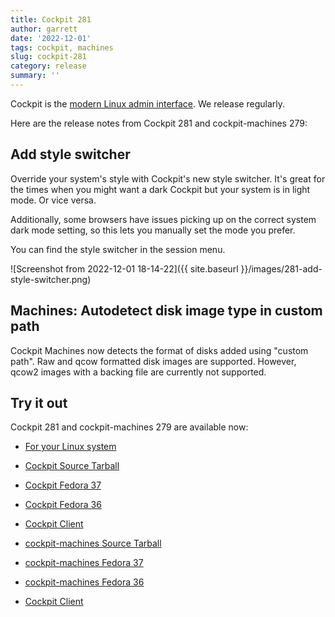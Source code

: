```yaml
---
title: Cockpit 281
author: garrett
date: '2022-12-01'
tags: cockpit, machines
slug: cockpit-281
category: release
summary: ''
---
```


Cockpit is the [modern Linux admin interface](https://cockpit-project.org/).
We release regularly.

Here are the release notes from Cockpit 281 and cockpit-machines 279:


## Add style switcher

Override your system's style with Cockpit's new style switcher. It's great for the times when you might want a dark Cockpit but your system is in light mode. Or vice versa.

Additionally, some browsers have issues picking up on the correct system dark mode setting, so this lets you manually set the mode you prefer.

You can find the style switcher in the session menu.

![Screenshot from 2022-12-01 18-14-22]({{ site.baseurl }}/images/281-add-style-switcher.png)

## Machines: Autodetect disk image type in custom path

Cockpit Machines now detects the format of disks added using "custom path". Raw and qcow formatted disk images are supported. However, qcow2 images with a backing file are currently not supported.


## Try it out

Cockpit 281 and cockpit-machines 279 are available now:

* [For your Linux system](https://cockpit-project.org/running.html)

* [Cockpit Source Tarball](https://github.com/cockpit-project/cockpit/releases/tag/281)
* [Cockpit Fedora 37](https://bodhi.fedoraproject.org/updates/?releases=F37&packages=cockpit)
* [Cockpit Fedora 36](https://bodhi.fedoraproject.org/updates/?releases=F36&packages=cockpit)
* [Cockpit Client](https://flathub.org/apps/details/org.cockpit_project.CockpitClient)
* [cockpit-machines Source Tarball](https://github.com/cockpit-project/cockpit-machines/releases/tag/279)
* [cockpit-machines Fedora 37](https://bodhi.fedoraproject.org/updates/?releases=F37&packages=cockpit-machines)
* [cockpit-machines Fedora 36](https://bodhi.fedoraproject.org/updates/?releases=F36&packages=cockpit-machines)
* [Cockpit Client](https://flathub.org/apps/details/org.cockpit_project.CockpitClient)

